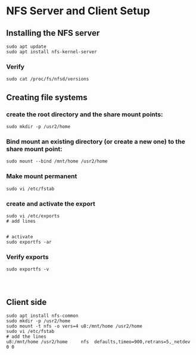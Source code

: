# NFS Server and Client Setup


## Installing the NFS server 
```
sudo apt update
sudo apt install nfs-kernel-server
```


### Verify
```
sudo cat /proc/fs/nfsd/versions
```



## Creating file systems

### create the root directory and the share mount points:
```
sudo mkdir -p /usr2/home
```

### Bind mount an existing directory (or create a new one)  to the share mount point:
```
sudo mount --bind /mnt/home /usr2/home
```


### Make mount permanent 
```
sudo vi /etc/fstab
```



### create and activate the export
```
sudo vi /etc/exports
# add lines


# activate
sudo exportfs -ar
```




### Verify exports
```
sudo exportfs -v
```


#
```
```


## Client side
```
sudo apt install nfs-common
sudo mkdir -p /usr2/home
sudo mount -t nfs -o vers=4 u8:/mnt/home /usr2/home
sudo vi /etc/fstab
# add the lines
u8:/mnt/home /usr2/home     nfs  defaults,timeo=900,retrans=5,_netdev 0 0
```

#
```
```



#
```
```

#
```
```
